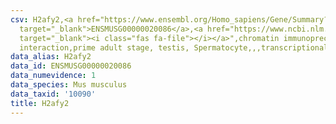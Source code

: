 ```yaml
---
csv: H2afy2,<a href="https://www.ensembl.org/Homo_sapiens/Gene/Summary?db=core;g=ENSMUSG00000020086"
  target="_blank">ENSMUSG00000020086</a>,<a href="https://www.ncbi.nlm.nih.gov/pubmed/25450459"
  target="_blank"><i class="fas fa-file"></i></a>",chromatin immunoprecipitation assay,direct
  interaction,prime adult stage, testis, Spermatocyte,,,transcriptional regulation,
data_alias: H2afy2
data_id: ENSMUSG00000020086
data_numevidence: 1
data_species: Mus musculus
data_taxid: '10090'
title: H2afy2
---
```

